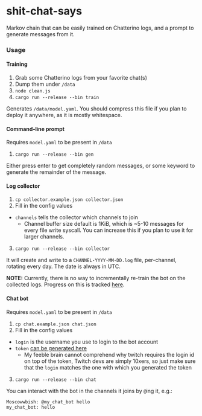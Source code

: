 # shit-chat-says

Markov chain that can be easily trained on Chatterino logs, and a prompt to generate messages from it.

### Usage

#### Training

1. Grab some Chatterino logs from your favorite chat(s)
2. Dump them under `/data`
3. `node clean.js`
4. `cargo run --release --bin train`

Generates `/data/model.yaml`. You should compress this file if you plan to deploy it anywhere, as
it is mostly whitespace.

#### Command-line prompt

Requires `model.yaml` to be present in `/data`

1. `cargo run --release --bin gen`

Either press enter to get completely random messages, or some keyword to generate the remainder of the message.

#### Log collector

1. `cp collector.example.json collector.json`
2. Fill in the config values
  - `channels` tells the collector which channels to join
    - Channel buffer size default is 1KiB, which is ~5-10 messages for every file write syscall.
      You can increase this if you plan to use it for larger channels.
3. `cargo run --release --bin collector`

It will create and write to a `CHANNEL-YYYY-MM-DD.log` file, per-channel, rotating every day. The date is always in UTC.

**NOTE:** Currently, there is no way to incrementally re-train the bot on the collected logs. Progress on this is tracked [here](https://github.com/jprochazk/shit-chat-says/issues/3).

#### Chat bot

Requires `model.yaml` to be present in `/data`

1. `cp chat.example.json chat.json`
2. Fill in the config values
  - `login` is the username you use to login to the bot account
  - `token` [can be generated here](https://twitchapps.com/tmi/)
    - My feeble brain cannot comprehend why twitch requires the login id on top of the token, Twitch devs are simply 10xers,
      so just make sure that the `login` matches the one with which you generated the token
3. `cargo run --release --bin chat`

You can interact with the bot in the channels it joins by `@`ing it, e.g.:

```
Moscowwbish: @my_chat_bot hello
my_chat_bot: hello
```
  